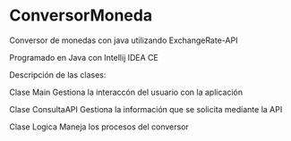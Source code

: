 # ConversorMoneda
Conversor de monedas con java utilizando ExchangeRate-API


Programado en Java con Intellij IDEA CE

Descripción de las clases:

Clase Main 
Gestiona la interaccón del usuario con la aplicación

Clase ConsultaAPI 
Gestiona la información que se solicita mediante la API

Clase Logica
Maneja los procesos del conversor
